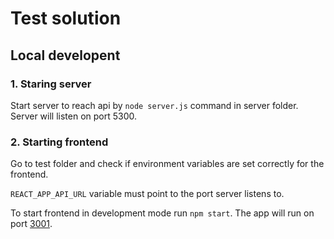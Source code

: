 # Test solution

## Local developent

### 1. Staring server
Start server to reach api by `node server.js` command in server folder. Server will listen on port 5300.

### 2. Starting frontend

Go to test folder and check if environment variables are set correctly for the frontend. 

`REACT_APP_API_URL` variable must point to the port server listens to.

To start frontend in development mode run `npm start`. The app will run on port [3001](http://localhost:3001).



